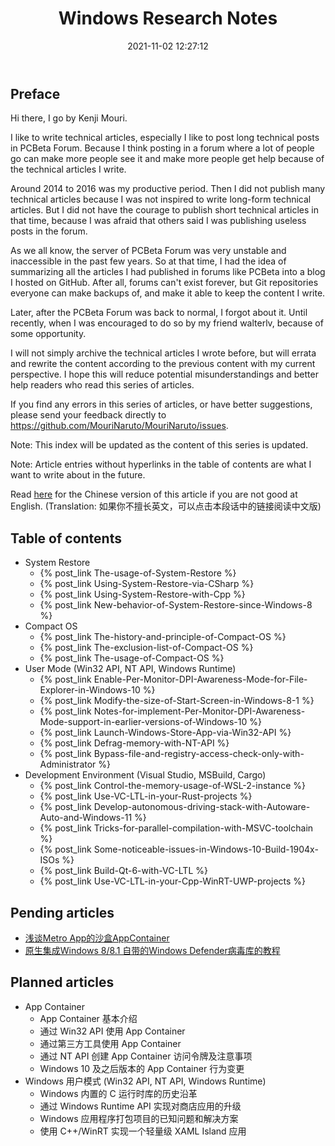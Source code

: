 ﻿---
title: Windows Research Notes
date: 2021-11-02 12:27:12
categories:
- [Technologies, Windows, Windows Research Notes]
tags:
- Technologies
- Windows
- Windows Research Notes
---

## Preface

Hi there, I go by Kenji Mouri.

I like to write technical articles, especially I like to post long technical posts in PCBeta Forum. Because I think 
posting in a forum where a lot of people go can make more people see it and make more people get help because of the
technical articles I write.

Around 2014 to 2016 was my productive period. Then I did not publish many technical articles because I was not inspired
to write long-form technical articles. But I did not have the courage to publish short technical articles in that time, 
because I was afraid that others said I was publishing useless posts in the forum.

As we all know, the server of PCBeta Forum was very unstable and inaccessible in the past few years. So at that time, I
had the idea of summarizing all the articles I had published in forums like PCBeta into a blog I hosted on GitHub. 
After all, forums can't exist forever, but Git repositories everyone can make backups of, and make it able to keep the
content I write.

Later, after the PCBeta Forum was back to normal, I forgot about it. Until recently, when I was encouraged to do so by
my friend walterlv, because of some opportunity.

I will not simply archive the technical articles I wrote before, but will errata and rewrite the content according to
the previous content with my current perspective. I hope this will reduce potential misunderstandings and better help 
readers who read this series of articles.

If you find any errors in this series of articles, or have better suggestions, please send your feedback directly to
https://github.com/MouriNaruto/MouriNaruto/issues.

Note: This index will be updated as the content of this series is updated.

Note: Article entries without hyperlinks in the table of contents are what I want to write about in the future.

Read [here](https://mourinaruto.github.io/zh/2021/11/02/Windows-Research-Notes/) for the Chinese version of 
this article if you are not good at English. (Translation: 如果你不擅长英文，可以点击本段话中的链接阅读中文版)

## Table of contents

- System Restore
  - {% post_link The-usage-of-System-Restore %}
  - {% post_link Using-System-Restore-via-CSharp %}
  - {% post_link Using-System-Restore-with-Cpp %}
  - {% post_link New-behavior-of-System-Restore-since-Windows-8 %}
- Compact OS
  - {% post_link The-history-and-principle-of-Compact-OS %}
  - {% post_link The-exclusion-list-of-Compact-OS %}
  - {% post_link The-usage-of-Compact-OS %}
- User Mode (Win32 API, NT API, Windows Runtime)
  - {% post_link Enable-Per-Monitor-DPI-Awareness-Mode-for-File-Explorer-in-Windows-10 %}
  - {% post_link Modify-the-size-of-Start-Screen-in-Windows-8-1 %}
  - {% post_link Notes-for-implement-Per-Monitor-DPI-Awareness-Mode-support-in-earlier-versions-of-Windows-10 %}
  - {% post_link Launch-Windows-Store-App-via-Win32-API %}
  - {% post_link Defrag-memory-with-NT-API %}
  - {% post_link Bypass-file-and-registry-access-check-only-with-Administrator %}
- Development Environment (Visual Studio, MSBuild, Cargo)
  - {% post_link Control-the-memory-usage-of-WSL-2-instance %}
  - {% post_link Use-VC-LTL-in-your-Rust-projects %}
  - {% post_link Develop-autonomous-driving-stack-with-Autoware-Auto-and-Windows-11 %}
  - {% post_link Tricks-for-parallel-compilation-with-MSVC-toolchain %}
  - {% post_link Some-noticeable-issues-in-Windows-10-Build-1904x-ISOs %}
  - {% post_link Build-Qt-6-with-VC-LTL %}
  - {% post_link Use-VC-LTL-in-your-Cpp-WinRT-UWP-projects %}

## Pending articles

- [浅谈Metro App的沙盒AppContainer](http://bbs.pcbeta.com/viewthread-1611980-1-1.html)  
- [原生集成Windows 8/8.1 自带的Windows Defender病毒库的教程](http://bbs.pcbeta.com/viewthread-1519551-1-1.html)

## Planned articles

- App Container
  - App Container 基本介绍
  - 通过 Win32 API 使用 App Container
  - 通过第三方工具使用 App Container
  - 通过 NT API 创建 App Container 访问令牌及注意事项
  - Windows 10 及之后版本的 App Container 行为变更
- Windows 用户模式 (Win32 API, NT API, Windows Runtime)
  - Windows 内置的 C 运行时库的历史沿革
  - 通过 Windows Runtime API 实现对商店应用的升级
  - Windows 应用程序打包项目的已知问题和解决方案
  - 使用 C++/WinRT 实现一个轻量级 XAML Island 应用
